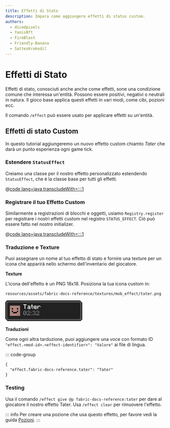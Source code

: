 ```yaml
---
title: Effetti di Stato
description: Impara come aggiungere effetti di status custom.
authors:
  - dicedpixels
  - YanisBft
  - FireBlast
  - Friendly-Banana
  - SattesKrokodil
---
```


<!-- Couldn't find GitHub usernames for: siglong, tao0lu  -->

# Effetti di Stato

Effetti di stato, conosciuti anche anche come effetti, sone una condizione comune che interessa un'entità. Possono essere positivi, negativi o neutrali in natura. Il gioco base applica questi effetti in vari modi, come cibi, pozioni ecc.

Il comando `/effect` può essere usato per applicare effetti su un'entità.

## Effetti di stato Custom

In questo tutorial aggiungeremo un nuovo effetto custom chiamto _Tater_ che darà un punto esperienza ogni game tick.

### Estendere `StatusEffect`

Creiamo una classe per il nostro effetto personalizzato estendendo `StatusEffect`, che è la classe base per tutti gli effetti.

@[code lang=java transcludeWith=:::1](@/reference/latest/src/main/java/com/example/docs/effect/TaterEffect.java)

### Registrare il tuo Effetto Custom

Similarmente a registrazioni di blocchi e oggetti, usiamo `Registry.register` per registrare i nostri effetti custom nel registro `STATUS_EFFECT`. Ciò può essere fatto nel nostro initializer.

@[code lang=java transcludeWith=:::1](@/reference/latest/src/main/java/com/example/docs/effect/FabricDocsReferenceEffects.java)

### Traduzione e Texture

Puoi assegnare un nome al tuo effetto di stato e fornire una texture per un icona che apparirà nello schermo dell'inventario del giocatore.

**Texture**

L'icona dell'effetto è un PNG 18x18. Posiziona la tua icona custom in:

```:no-line-numbers
resources/assets/fabric-docs-reference/textures/mob_effect/tater.png
```

![Effetto nell'inventario del giocatore](/assets/develop/tater-effect.png)

**Traduzioni**

Come ogni altra tarduzione, puoi aggiungere una voce con formato ID `"effect.<mod-id>.<effect-identifier>": "Valore"` ai file di lingua.

::: code-group

```json[assets/fabric-docs-reference/lang/en_us.json]
{
  "effect.fabric-docs-reference.tater": "Tater"
}
```

### Testing

Usa il comando `/effect give @p fabric-docs-reference:tater` per dare al giocatore il nostro effetto Tater. Usa `/effect clear` per rimuovere l'effetto.

::: info
Per creare una pozione che usa questo effetto, per favore vedi la guida [Pozioni](../items/potions.md).
:::
